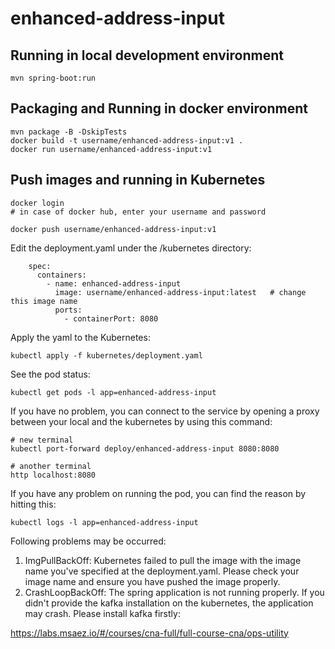 # enhanced-address-input

## Running in local development environment

```
mvn spring-boot:run
```

## Packaging and Running in docker environment

```
mvn package -B -DskipTests
docker build -t username/enhanced-address-input:v1 .
docker run username/enhanced-address-input:v1
```

## Push images and running in Kubernetes

```
docker login 
# in case of docker hub, enter your username and password

docker push username/enhanced-address-input:v1
```

Edit the deployment.yaml under the /kubernetes directory:
```
    spec:
      containers:
        - name: enhanced-address-input
          image: username/enhanced-address-input:latest   # change this image name
          ports:
            - containerPort: 8080

```

Apply the yaml to the Kubernetes:
```
kubectl apply -f kubernetes/deployment.yaml
```

See the pod status:
```
kubectl get pods -l app=enhanced-address-input
```

If you have no problem, you can connect to the service by opening a proxy between your local and the kubernetes by using this command:
```
# new terminal
kubectl port-forward deploy/enhanced-address-input 8080:8080

# another terminal
http localhost:8080
```

If you have any problem on running the pod, you can find the reason by hitting this:
```
kubectl logs -l app=enhanced-address-input
```

Following problems may be occurred:

1. ImgPullBackOff:  Kubernetes failed to pull the image with the image name you've specified at the deployment.yaml. Please check your image name and ensure you have pushed the image properly.
1. CrashLoopBackOff: The spring application is not running properly. If you didn't provide the kafka installation on the kubernetes, the application may crash. Please install kafka firstly:

https://labs.msaez.io/#/courses/cna-full/full-course-cna/ops-utility

